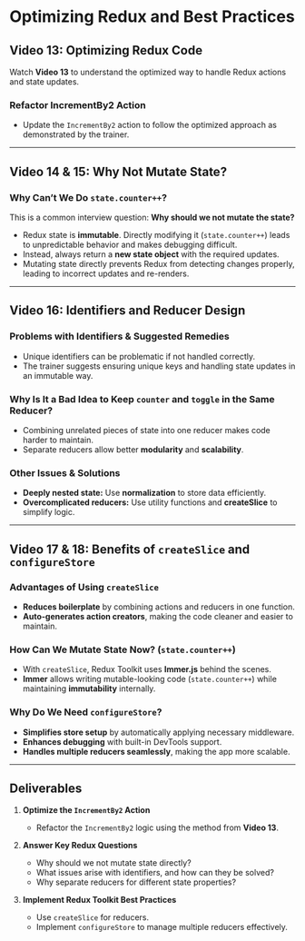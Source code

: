 # Optimizing Redux and Best Practices

## Video 13: Optimizing Redux Code

Watch **Video 13** to understand the optimized way to handle Redux actions and state updates.

### Refactor IncrementBy2 Action
- Update the `IncrementBy2` action to follow the optimized approach as demonstrated by the trainer.

---

## Video 14 & 15: Why Not Mutate State?

### Why Can’t We Do `state.counter++`?
This is a common interview question: **Why should we not mutate the state?**

- Redux state is **immutable**. Directly modifying it (`state.counter++`) leads to unpredictable behavior and makes debugging difficult.
- Instead, always return a **new state object** with the required updates.
- Mutating state directly prevents Redux from detecting changes properly, leading to incorrect updates and re-renders.

---

## Video 16: Identifiers and Reducer Design

### Problems with Identifiers & Suggested Remedies
- Unique identifiers can be problematic if not handled correctly.
- The trainer suggests ensuring unique keys and handling state updates in an immutable way.

### Why Is It a Bad Idea to Keep `counter` and `toggle` in the Same Reducer?
- Combining unrelated pieces of state into one reducer makes code harder to maintain.
- Separate reducers allow better **modularity** and **scalability**.

### Other Issues & Solutions
- **Deeply nested state:** Use **normalization** to store data efficiently.
- **Overcomplicated reducers:** Use utility functions and **createSlice** to simplify logic.

---

## Video 17 & 18: Benefits of `createSlice` and `configureStore`

### Advantages of Using `createSlice`
- **Reduces boilerplate** by combining actions and reducers in one function.
- **Auto-generates action creators**, making the code cleaner and easier to maintain.

### How Can We Mutate State Now? (`state.counter++`)
- With `createSlice`, Redux Toolkit uses **Immer.js** behind the scenes.
- **Immer** allows writing mutable-looking code (`state.counter++`) while maintaining **immutability** internally.

### Why Do We Need `configureStore`?
- **Simplifies store setup** by automatically applying necessary middleware.
- **Enhances debugging** with built-in DevTools support.
- **Handles multiple reducers seamlessly**, making the app more scalable.

---

## Deliverables

1. **Optimize the `IncrementBy2` Action**
   - Refactor the `IncrementBy2` logic using the method from **Video 13**.

2. **Answer Key Redux Questions**
   - Why should we not mutate state directly?
   - What issues arise with identifiers, and how can they be solved?
   - Why separate reducers for different state properties?

3. **Implement Redux Toolkit Best Practices**
   - Use `createSlice` for reducers.
   - Implement `configureStore` to manage multiple reducers effectively.
